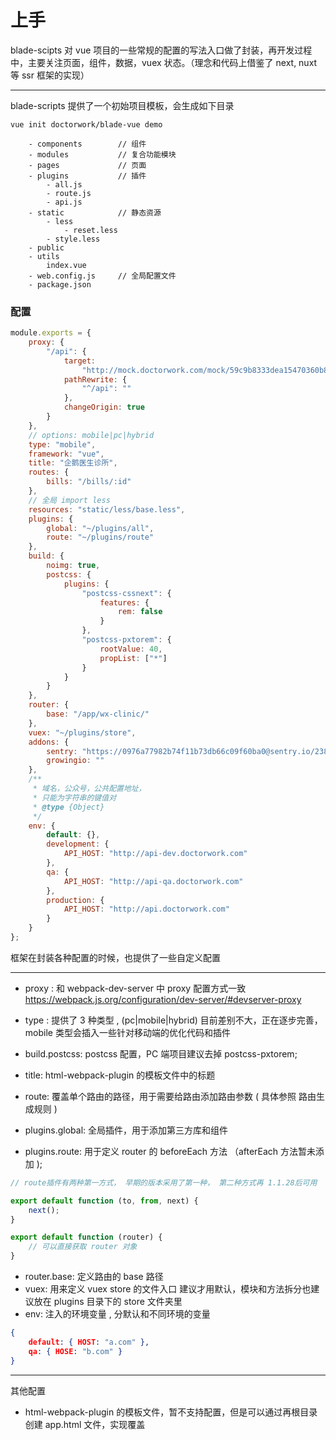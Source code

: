 # 上手

blade-scipts 对 vue 项目的一些常规的配置的写法入口做了封装，再开发过程中，主要关注页面，组件，数据，vuex 状态。（理念和代码上借鉴了 next, nuxt 等 ssr 框架的实现）

---

blade-scripts 提供了一个初始项目模板，会生成如下目录

```
vue init doctorwork/blade-vue demo
```

```
    - components        // 组件
    - modules           // 复合功能模块
    - pages             // 页面
    - plugins           // 插件
        - all.js
        - route.js
        - api.js
    - static            // 静态资源
        - less
            - reset.less
        - style.less
    - public
    - utils
        index.vue
    - web.config.js     // 全局配置文件
    - package.json
```

### 配置

```javascript
module.exports = {
	proxy: {
		"/api": {
			target:
				"http://mock.doctorwork.com/mock/59c9b8333dea15470360b836/urinalysis",
			pathRewrite: {
				"^/api": ""
			},
			changeOrigin: true
		}
	},
	// options: mobile|pc|hybrid
	type: "mobile",
	framework: "vue",
	title: "企鹅医生诊所",
	routes: {
		bills: "/bills/:id"
	},
	// 全局 import less
	resources: "static/less/base.less",
	plugins: {
		global: "~/plugins/all",
		route: "~/plugins/route"
	},
	build: {
		noimg: true,
		postcss: {
			plugins: {
				"postcss-cssnext": {
					features: {
						rem: false
					}
				},
				"postcss-pxtorem": {
					rootValue: 40,
					propList: ["*"]
				}
			}
		}
	},
	router: {
		base: "/app/wx-clinic/"
	},
	vuex: "~/plugins/store",
	addons: {
		sentry: "https://0976a77982b74f11b73db66c09f60ba0@sentry.io/238376",
		growingio: ""
	},
	/**
	 * 域名，公众号，公共配置地址，
	 * 只能为字符串的键值对
	 * @type {Object}
	 */
	env: {
		default: {},
		development: {
			API_HOST: "http://api-dev.doctorwork.com"
		},
		qa: {
			API_HOST: "http://api-qa.doctorwork.com"
		},
		production: {
			API_HOST: "http://api.doctorwork.com"
		}
	}
};
```

框架在封装各种配置的时候，也提供了一些自定义配置

---

* proxy : 和 webpack-dev-server 中 proxy 配置方式一致
  https://webpack.js.org/configuration/dev-server/#devserver-proxy
* type : 提供了 3 种类型 , (pc|mobile|hybrid) 目前差别不大，正在逐步完善，mobile
  类型会插入一些针对移动端的优化代码和插件
* build.postcss: postcss 配置，PC 端项目建议去掉 postcss-pxtorem;
* title: html-webpack-plugin 的模板文件中的标题
* route: 覆盖单个路由的路径，用于需要给路由添加路由参数 ( 具体参照 路由生成规则
  )

* plugins.global: 全局插件，用于添加第三方库和组件
* plugins.route: 用于定义 router 的 beforeEach 方法 （afterEach 方法暂未添加 );

```js
// route插件有两种第一方式， 早期的版本采用了第一种， 第二种方式再 1.1.28后可用

export default function (to, from, next) {
	next();
}

export default function (router) {
    // 可以直接获取 router 对象
}
```

* router.base: 定义路由的 base 路径
* vuex: 用来定义 vuex store 的文件入口 建议才用默认，模块和方法拆分也建议放在
  plugins 目录下的 store 文件夹里
* env: 注入的环境变量 , 分默认和不同环境的变量

```json
{
	default: { HOST: "a.com" },
	qa: { HOSE: "b.com" }
}
```

---

其他配置

* html-webpack-plugin 的模板文件，暂不支持配置，但是可以通过再根目录创建
  app.html 文件，实现覆盖

